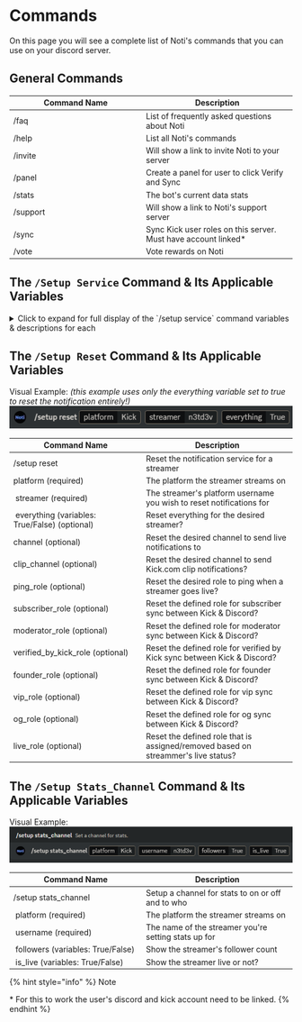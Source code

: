 # Commands

On this page you will see a complete list of Noti's commands that you can use on your discord server.

## General Commands&#x20;

<!--<table><thead><tr><th width="222">Command name</th><th>Description</th></tr></thead><tbody><tr><td>/faq</td><td>List of common facts and questions about Noti</td></tr><tr><td>/help</td><td>List all Noti's commands</td></tr><tr><td>/invite</td><td>Will show a link to invite Noti to your server</td></tr><tr><td>/stats</td><td>The bot's current data stats</td></tr><tr><td>/vote</td><td>Vote rewards on Nofi</td></tr><tr><td>/support</td><td>Will show a link to Noti's support sevrer</td></tr><tr><td>/sync</td><td>Sync kick user roles on this server. Must have account linked*</td></tr><tr><td>/panel</td><td>Create a panel for user to click Verify and Sync</td></tr></tbody></table> -->
<table><thead><tr><th width="222">Command Name</th><th>Description</th></tr></thead><tbody><tr><td>/faq</td><td>List of frequently asked questions about Noti</td></tr><tr><td>/help</td><td>List all Noti's commands</td></tr><tr><td>/invite</td><td>Will show a link to invite Noti to your server</td></tr><tr><td>/panel</td><td>Create a panel for user to click Verify and Sync</td></tr><tr><td>/stats</td><td>The bot's current data stats</td></tr><tr><td>/support</td><td>Will show a link to Noti's support server</td></tr><tr><td>/sync</td><td>Sync Kick user roles on this server. Must have account linked*</td></tr><tr><td>/vote</td><td>Vote rewards on Noti</td></tr></tbody></table>


## The `/Setup Service` Command & Its Applicable Variables

<details>
<summary>
Click to expand for full display of the `/setup service` command variables & descriptions for each
</summary>

  - **/setup service** | Command to setup the notification service
  - **platform** *(required)* | The platform the streamer streams on
  - **streamer** *(required)* | The streamer's platform username that you want notifications for
  - **channel** *(optional)* | The channel the notifications will be sent to
  - **clip_channel** *(optional)* | Provide the desired channel to send Kick.com clip notifications to
  - **delete_message** *(sub optional)* | Delete live message notification after streamer goes offline
  - **toggle_notify_button** *(optional)* | Toggle notify button on live message notification?
  - **sync_streamer_username** *(optional)* | Should the streamer's username be synced between Kick & Discord?
  - **ping_role** *(optional)* | Define the Discord role to ping when a streamer goes live
  - **subscriber_role** *(optional)* | Define the Discord role for subscriber sync between Kick & Discord
  - **moderator_role** *(optional)* | Define the Discord role for moderator sync between Kick & Discord
  - **verified_by_kick_role** *(sub optional)* | Define the Discord role for verified by Kick sync between Kick & Discord
  - **founder_role** *(sub optional)* | Define the Discord role for founder sync between Kick & Discord
  - **vip_role** *(optional)* | Define the Discord role for VIP sync between Kick & Discord
  - **og_role** *(optional)* | Define the Discord role for OG sync between Kick & Discord
  - **live_role** *(sub optional)* | Define the Discord role assigned/removed based on streamer's live status
  - **live_role_add_user** *(sub optional)* | Define Discord user to add the live role to
  - **live_role_remove_user** *(sub optional)* | Define Discord user to remove the live role from
  
  
</details>
<!--
<table><thead><tr><th width="222">Command Name</th><th>Description</th></tr></thead><tbody><tr><td>/setup service</td><td>Setup the notification service </td></tr><tr><td><img src="https://cdn-icons-png.flaticon.com/512/2267/2267911.png" alt="" data-size="line"> platform (required)</td><td>The platform the streamer streams on</td></tr><tr><td><img src="https://cdn-icons-png.flaticon.com/512/2267/2267911.png" alt="" data-size="line"> streamer (required)</td><td>The streamer's platform username that you want notifications for</td></tr><tr><td><img src="https://cdn-icons-png.flaticon.com/512/2267/2267911.png" alt="" data-size="line"> channel (Optional)</td><td>The channel the notifications will be sent to</td></tr><tr><td><img src="https://cdn-icons-png.flaticon.com/512/2267/2267911.png" alt="" data-size="line"> toggle (Sub Optional)</td><td>Enable or disable the subscribe button </td></tr><tr><td><img src="https://cdn-icons-png.flaticon.com/512/2267/2267911.png" alt="" data-size="line"> meantionedrole (Sub Optional)</td><td>The role here will be pinged</td></tr><tr><td><img src="https://cdn-icons-png.flaticon.com/512/2267/2267911.png" alt="" data-size="line"> subscriberrole (Optional)</td><td>The role will be given to users who have subscribed to the streamer*</td></tr><tr><td><img src="https://cdn-icons-png.flaticon.com/512/2267/2267911.png" alt="" data-size="line"> moderatorrole (Optional)</td><td>The role will be given to users who is a moderator on the streamers stream*</td></tr><tr><td><img src="https://cdn-icons-png.flaticon.com/512/2267/2267911.png" alt="" data-size="line"> liverole (Optional)</td><td>The role will be given to users who are the streamer or a part of the stream*</td></tr><tr><td><p></p><p><img src="https://cdn-icons-png.flaticon.com/512/2267/2267911.png" alt="" data-size="line"> whitelistadd (Sub Optional)</p></td><td>Will whitelist a user</td></tr><tr><td><p></p><p><img src="https://cdn-icons-png.flaticon.com/512/2267/2267911.png" alt="" data-size="line"> whitelistremove (Sub Optional)</p></td><td>Will remove whitelist from a user </td></tr></tbody></table>
-->



## The `/Setup Reset` Command & Its Applicable Variables

Visual Example: *(this example uses only the everything variable set to true to reset the notification entirely!)*  \
![](../.gitbook/assets/commands_setup_reset_everything.png)

<table><thead><tr><th width="222">Command Name</th><th>Description</th></tr></thead><tbody><tr><td>/setup reset</td><td>Reset the notification service for a streamer</td></tr><tr><td><img src="https://cdn-icons-png.flaticon.com/512/2267/2267911.png" alt="" data-size="line">platform (required)</td><td>The platform the streamer streams on</td></tr><tr><td><img src="https://cdn-icons-png.flaticon.com/512/2267/2267911.png" alt="" data-size="line"> streamer (required)</td><td>The streamer's platform username you wish to reset notifications for</td></tr><tr><td><img src="https://cdn-icons-png.flaticon.com/512/2267/2267911.png" alt="" data-size="line"> everything (variables: True/False) (optional)</td><td>Reset everything for the desired streamer?</td></tr><tr><td><img src="https://cdn-icons-png.flaticon.com/512/2267/2267911.png" alt="" data-size="line">channel (optional)</td><td>Reset the desired channel to send live notifications to</td></tr><tr><td><img src="https://cdn-icons-png.flaticon.com/512/2267/2267911.png" alt="" data-size="line">clip_channel (optional)</td><td>Reset the desired channel to send Kick.com clip notifications?</td></tr><tr><td><img src="https://cdn-icons-png.flaticon.com/512/2267/2267911.png" alt="" data-size="line">ping_role (optional)</td><td>Reset the desired role to ping when a streamer goes live?</td></tr><tr><td><img src="https://cdn-icons-png.flaticon.com/512/2267/2267911.png" alt="" data-size="line">subscriber_role (optional)</td><td>Reset the defined role for subscriber sync between Kick & Discord?</td></tr><tr><td><img src="https://cdn-icons-png.flaticon.com/512/2267/2267911.png" alt="" data-size="line">moderator_role (optional)</td><td>Reset the defined role for moderator sync between Kick & Discord?</td></tr><tr><td><img src="https://cdn-icons-png.flaticon.com/512/2267/2267911.png" alt="" data-size="line">verified_by_kick_role (optional)</td><td>Reset the defined role for verified by Kick sync between Kick & Discord?</td></tr><tr><td><img src="https://cdn-icons-png.flaticon.com/512/2267/2267911.png" alt="" data-size="line">founder_role (optional)</td><td>Reset the defined role for founder sync between Kick & Discord?</td></tr><tr><td><img src="https://cdn-icons-png.flaticon.com/512/2267/2267911.png" alt="" data-size="line">vip_role (optional)</td><td>Reset the defined role for vip sync between Kick & Discord?</td></tr><tr><td><img src="https://cdn-icons-png.flaticon.com/512/2267/2267911.png" alt="" data-size="line">og_role (optional)</td><td>Reset the defined role for og sync between Kick & Discord?</td></tr><tr><td><img src="https://cdn-icons-png.flaticon.com/512/2267/2267911.png" alt="" data-size="line">live_role (optional)</td><td>Reset the defined role that is assigned/removed based on streammer's live status?</td></tr></tbody></table>


## The `/Setup Stats_Channel` Command & Its Applicable Variables

Visual Example: \
![](../.gitbook/assets/commands_setup_stats_channel.png)

<table><thead><tr><th width="222">Command Name</th><th>Description</th></tr></thead><tbody><tr><td>/setup stats_channel</td><td>Setup a channel for stats to on or off and to who</td></tr><tr><td><img src="https://cdn-icons-png.flaticon.com/512/2267/2267911.png" alt="" data-size="line"> platform (required)</td><td>The platform the streamer streams on</td></tr><tr><td><img src="https://cdn-icons-png.flaticon.com/512/2267/2267911.png" alt="" data-size="line"> username (required)</td><td>The name of the streamer you're setting stats up for</td></tr><tr><td><img src="https://cdn-icons-png.flaticon.com/512/2267/2267911.png" alt="" data-size="line"> followers (variables: True/False)</td><td>Show the streamer's follower count </td></tr><tr><td><img src="https://cdn-icons-png.flaticon.com/512/2267/2267911.png" alt="" data-size="line"> is_live (variables: True/False)</td><td>Show the streamer live or not?</td></tr></tbody></table>

{% hint style="info" %}
Note

\* For this to work the user's discord and kick account need to be linked.&#x20;
{% endhint %}

